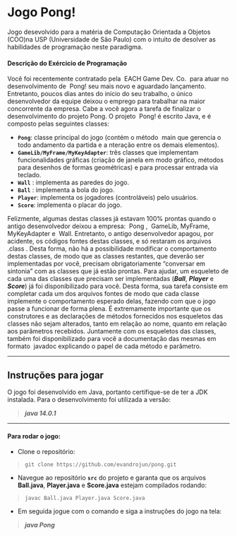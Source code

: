 # Jogo Pong!

Jogo desevolvido para a matéria de Computação Orientada a Objetos (COO)na USP (Universidade de São Paulo) com o intuito de desolver as habilidades de programação neste paradigma.

#### Descrição do Exércicio de Programação

Você foi recentemente contratado pela ​ EACH Game Dev. Co. ​ para atuar no desenvolvimento de ​ Pong! seu mais novo e aguardado lançamento. Entretanto, poucos dias antes do início do seu trabalho, o único desenvolvedor da equipe deixou o emprego para trabalhar na maior concorrente da empresa. Cabe a você agora a tarefa de finalizar o desenvolvimento do projeto ​Pong. O projeto ​ Pong!​ é escrito Java, e é composto pelas seguintes classes:

- **`Pong`**: classe principal do jogo (contém o método ​ main que gerencia o todo andamento da partida e a  nteração entre os demais elementos).
- **`GameLib/MyFrame/MyKeyAdapter`**: três classes que implementam funcionalidades gráficas (criação de janela em modo gráfico, métodos para desenhos de formas geométricas) e para processar entrada via teclado.
- **`Wall`** : implementa as paredes do jogo.
- **`Ball`** : implementa a bola do jogo.
- **`Player​`**: implementa os jogadores (controláveis) pelo usuários.
- **`Score​`**: implementa o placar do jogo.

Felizmente, algumas destas classes já estavam 100% prontas quando o antigo desenvolvedor deixou a empresa: ​ Pong​ , ​ GameLib, MyFrame, MyKeyAdapter e ​ Wall​. Entretanto, o antigo desenvolvedor apagou, por acidente, os códigos fontes destas classes, e só restaram os arquivos ​ .class​ . Desta forma, não há a possibilidade modificar o comportamento destas classes, de modo que as classes restantes, que deverão ser
implementadas por você, precisam obrigatoriamente “conversar em sintonia” com as classes que já estão prontas.
Para ajudar, um esqueleto de cada uma das classes que precisam ser implementadas (***Ball​***, ***Player*** e ***Score​***) já foi disponibilizado para você. Desta forma, sua tarefa consiste em completar cada um dos arquivos fontes de modo que cada classe implemente o comportamento esperado delas, fazendo com que o jogo passe a funcionar de forma plena.
É extremamente importante que os construtores e as declarações de métodos fornecidos nos esqueletos das classes não sejam alterados, tanto em relação ao nome, quanto em relação aos parâmetros recebidos. Juntamente com os esqueletos das classes, também foi disponibilizado para você a documentação das mesmas em formato ​ javadoc explicando o papel de cada método e parâmetro.

---

## Instruções para jogar

O jogo foi desenvolvido em Java, portanto certifique-se de ter a JDK instalada. Para o desenvolvimento foi utilizada a versão:
> ***java 14.0.1***

---

#### Para rodar o jogo:

- Clone o repositório:

> ``git clone https://github.com/evandrojun/pong.git``

- Navegue ao repositório **``src``** do projeto e garanta que os arquivos **Ball.java**, **Player.java** e **Score.java** estejam compilados rodando:

> ``javac Ball.java Player.java Score.java``

- Em seguida jogue com o comando e siga a instruções do jogo na tela:

> ***java Pong***
